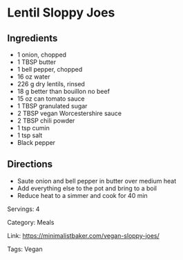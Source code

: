 # Lentil Sloppy Joes

## Ingredients
- 1 onion, chopped
- 1 TBSP butter
- 1 bell pepper, chopped
- 16 oz water
- 226 g dry lentils, rinsed
- 18 g better than bouillon no beef
- 15 oz can tomato sauce
- 1 TBSP granulated sugar
- 2 TBSP vegan Worcestershire sauce
- 2 TBSP chili powder
- 1 tsp cumin
- 1 tsp salt
- Black pepper

## Directions
- Saute onion and bell pepper in butter over medium heat
- Add everything else to the pot and bring to a boil
- Reduce heat to a simmer and cook for 40 min

Servings: 4

Category: Meals

Link: https://minimalistbaker.com/vegan-sloppy-joes/

Tags: Vegan
